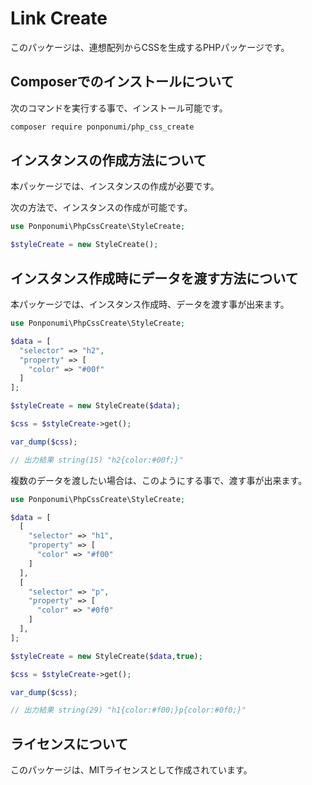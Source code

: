 # Link Create

このパッケージは、連想配列からCSSを生成するPHPパッケージです。

## Composerでのインストールについて

次のコマンドを実行する事で、インストール可能です。

```bash
composer require ponponumi/php_css_create
```

## インスタンスの作成方法について

本パッケージでは、インスタンスの作成が必要です。

次の方法で、インスタンスの作成が可能です。

```php
use Ponponumi\PhpCssCreate\StyleCreate;

$styleCreate = new StyleCreate();
```

## インスタンス作成時にデータを渡す方法について

本パッケージでは、インスタンス作成時、データを渡す事が出来ます。

```php
use Ponponumi\PhpCssCreate\StyleCreate;

$data = [
  "selector" => "h2",
  "property" => [
    "color" => "#00f"
  ]
];

$styleCreate = new StyleCreate($data);

$css = $styleCreate->get();

var_dump($css);

// 出力結果 string(15) "h2{color:#00f;}"
```

複数のデータを渡したい場合は、このようにする事で、渡す事が出来ます。

```php
use Ponponumi\PhpCssCreate\StyleCreate;

$data = [
  [
    "selector" => "h1",
    "property" => [
      "color" => "#f00"
    ]
  ],
  [
    "selector" => "p",
    "property" => [
      "color" => "#0f0"
    ]
  ],
];

$styleCreate = new StyleCreate($data,true);

$css = $styleCreate->get();

var_dump($css);

// 出力結果 string(29) "h1{color:#f00;}p{color:#0f0;}"
```

## ライセンスについて

このパッケージは、MITライセンスとして作成されています。
